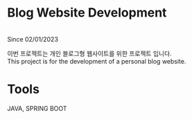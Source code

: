 # Blog Website Development
<br> Since 02/01/2023

이번 프로젝트는 개인 블로그형 웹사이트를 위한 프로젝트 입니다.<br>
This project is for the development of a personal blog website. <br>

# Tools
JAVA, SPRING BOOT


